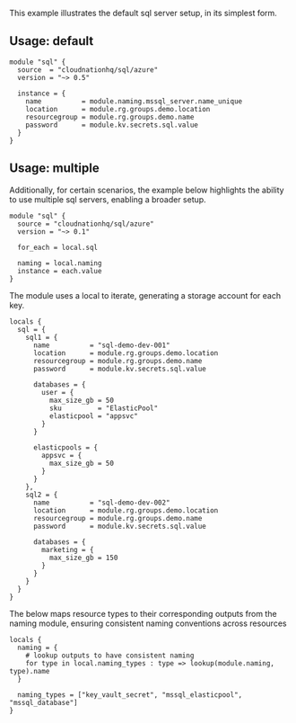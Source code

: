 This example illustrates the default sql server setup, in its simplest form.

## Usage: default

```hcl
module "sql" {
  source  = "cloudnationhq/sql/azure"
  version = "~> 0.5"

  instance = {
    name          = module.naming.mssql_server.name_unique
    location      = module.rg.groups.demo.location
    resourcegroup = module.rg.groups.demo.name
    password      = module.kv.secrets.sql.value
  }
}
```

## Usage: multiple

Additionally, for certain scenarios, the example below highlights the ability to use multiple sql servers, enabling a broader setup.

```hcl
module "sql" {
  source = "cloudnationhq/sql/azure"
  version = "~> 0.1"

  for_each = local.sql

  naming = local.naming
  instance = each.value
}
```

The module uses a local to iterate, generating a storage account for each key.

```hcl
locals {
  sql = {
    sql1 = {
      name          = "sql-demo-dev-001"
      location      = module.rg.groups.demo.location
      resourcegroup = module.rg.groups.demo.name
      password      = module.kv.secrets.sql.value

      databases = {
        user = {
          max_size_gb = 50
          sku         = "ElasticPool"
          elasticpool = "appsvc"
        }
      }

      elasticpools = {
        appsvc = {
          max_size_gb = 50
        }
      }
    },
    sql2 = {
      name          = "sql-demo-dev-002"
      location      = module.rg.groups.demo.location
      resourcegroup = module.rg.groups.demo.name
      password      = module.kv.secrets.sql.value

      databases = {
        marketing = {
          max_size_gb = 150
        }
      }
    }
  }
}
```

The below maps resource types to their corresponding outputs from the naming module, ensuring consistent naming conventions across resources

```hcl
locals {
  naming = {
    # lookup outputs to have consistent naming
    for type in local.naming_types : type => lookup(module.naming, type).name
  }

  naming_types = ["key_vault_secret", "mssql_elasticpool", "mssql_database"]
}
```

